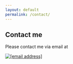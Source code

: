 ```yaml
---
layout: default
permalink: /contact/
---
```


## Contact me


Please contact me via email at

<!-- ![email]("/images/hidden.png") -->
<a href="{{site.baseurl | absolute_url}}images/hidden.png"><img src="{{site.baseurl | absolute_url}}images/hidden.png" alt="[email address]"/></a>
